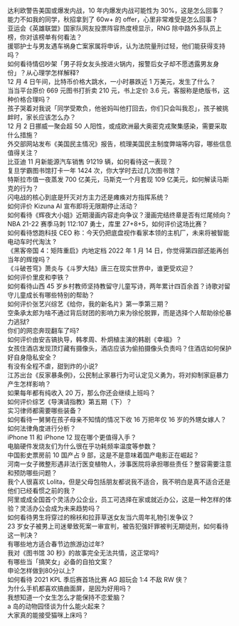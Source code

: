 达利欧警告美国或爆发内战，10 年内爆发内战可能性为 30%，这是怎么回事？  
能力不如我的同学，秋招拿到了 60w+ 的 offer，心里非常难受是怎么回事？  
亚运会《英雄联盟》国家队网友投票阵容热度榜显示，RNG 除中路外多队员上榜，你对该榜单有何看法？  
援鄂护士与男友遇车祸身亡案家属将申诉，认为法院量刑过轻，他们能获得支持吗？  
如何看待情侣吵架「男子将女友头按进火锅内，报警后女子却不愿透露男友身份」？从心理学怎样解释?  
12 月 4 日午间，比特币价格大跳水，一小时暴跌近 1 万美元，发生了什么？  
当当平台原价 669 元图书打折卖 210 元，书上定价 3.6 元，客服称是绝版书，这种价格合理吗？  
孩子哭着对我说「同学受欺负，他爸妈叫他打回去，你们只会叫我忍」，孩子被挑衅时，家长应该怎么办？  
12 月 2 日挪威一聚会超 50 人阳性，或成欧洲最大奥密克戎聚集感染，需要采取什么措施？  
外交部网站发布《美国民主情况》报告，梳理美国民主制度弊端等内容，哪些信息值得关注？  
比亚迪 11 月新能源汽车销售 91219 辆，如何看待这一表现？  
复旦学霸图书馆打卡一年 1424 次，你大学时去过几次图书馆？  
特斯拉市值一夜蒸发 700 亿美元，马斯克一个月套现 109 亿美元，如何解读马斯克的行为？  
闪电战的核心到底是歼灭对方主力还是瘫痪对方指挥系统？  
如何评价 Kizuna AI  宣布即将无限期停止活动？  
如何看待《辉夜大小姐》近期漫画内容走向争议？漫画完结终章是否有烂尾倾向？  
NBA 21-22 赛季马刺 112:107 勇士，库里 27+8+5，如何评价这场比赛？  
如何看待悠跑科技 CEO 称：今天仍把底盘视作看家本领的主机厂，未来将被智能电动车时代淘汰 ?  
《黑客帝国 4：矩阵重启》内地定档 2022 年 1 月 14 日，你觉得第四部还能再创当年的辉煌吗？  
《斗破苍穹》萧炎与《斗罗大陆》唐三在现实世界中，谁更受欢迎？  
如何评价里皮和李铁？  
如何看待山西 45 岁乡村教师坚持教留守儿童写诗，两年累计四百余首？诗歌对留守儿童成长有哪些特别的帮助？  
如何评价张艺兴综艺《给你，我的新名片》第一季第三期？  
空条承太郎为啥不通过背后财团的影响力来为徐伦脱罪，而是选择个人帮助徐伦暴力逃狱?  
你们的网恋奔现翻车了吗?  
如何评价由安吉镐执导，韩孝周、朴炯植主演的韩剧《幸福》？  
女孩住酒店发现顶灯藏有摄像头，酒店应该为偷拍摄像头负责吗？住酒店如何保护好自身隐私安全？  
有没有全程不虐，甜到炸的小说?  
江苏出台《反家暴条例》，公民制止家暴行为可认定见义勇为，将对抑制家庭暴力产生怎样影响？  
如果每年都有纯收入 20 万，那么你还会继续上班吗？  
如何评价综艺《导演请指教》第五期（下）？  
实习律师都需要哪些装备？  
如何看待一舅舅在孩子母亲不知情的情况下收 16 万把年仅 16 岁的外甥女嫁人？如何法律角度进行分析？  
iPhone 11 和 iPhone 12 现在哪个更值得入手？  
电脑硬件发烧友们为什么很在乎功耗频率温度等参数？  
中国影史票房前 10 国产占 9 部，这是不是意味着国产电影正在崛起？  
河南一女子微整形遇非法行医变植物人，涉事医院将承担哪些责任？整容需要注意和预防哪些问题？  
我个人很喜欢 Lolita，但是父母包括朋友都说我不适合，我不明白是真不适合还是他们已经看惯之前的我？  
阿里或成全国首个灵活办公企业，员工可选择在家或就近办公，这是一种怎样的体验？灵活办公会成为未来趋势吗？  
如何看待男生将穿过的棉袄和拉菲草送女友当六周年礼物引发争议？  
23 岁女子被男上司迷晕致死案一审宣判，被告犯强奸罪被判无期徒刑，如何看待这一判决？  
有哪些地方适合春节边旅游边过年?  
我对《图书馆 30 秒》的故事完全无法共情，这正常吗?  
有哪些当「搞笑女」必备的自拍文案？  
申论怎样做到80分以上?  
如何看待 2021 KPL 季后赛首场比赛 AG 超玩会 1:4 不敌 RW 侠？  
为什么手机都喜欢搞曲面屏，是因为好用吗？  
我想知道一个女生怎么才能保持不恋爱脑？  
a 岛的动物园怪谈为什么能火起来？  
大家真的能接受猫咪上床吗？  
